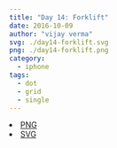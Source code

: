 ```yaml
---
title: "Day 14: Forklift"
date: 2016-10-09
author: "vijay verma"
svg: ./day14-forklift.svg
png: ./day14-forklift.png
category:
  - iphone
tags:
  - dot
  - grid
  - single
---
```

<li><a href="./day14-forklift.png" download className="btn-png">PNG</a></li>
<li><a href="./day14-forklift.svg" download className="btn-svg">SVG</a></li>
